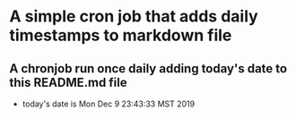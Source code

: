 A simple cron job that adds daily timestamps to markdown file
============================================================
## A chronjob run once daily adding today's date to this README.md file
* today's date is Mon Dec  9 23:43:33 MST 2019
